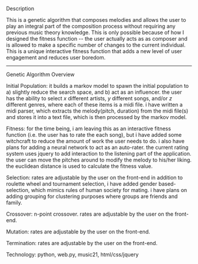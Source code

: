 Description

This is a genetic algorithm that composes melodies and allows the user to play an integral part of the composition process without requiring any previous music theory knowledge. This is only possible because of how I designed the fitness function -- the user actually acts as as composer and is allowed to make a specific number of changes to the current individual. This is a unique interactive fitness function that adds a new level of user engagement and reduces user boredom.

---

Genetic Algorithm Overview

Initial Population:
it builds a markov model to spawn the initial population to a) slightly reduce the search space,
and b) act as an influencer. the user has the ability to select <i>x</i> different artists, <i>y</i> different songs, and/or <i>z</i> different genres, where each 
of these items is a midi file. i have written a midi parser, which extracts the melody(pitch, duration) from the midi file(s) and stores it into a text file, which
is then processed by the markov model.

Fitness:
for the time being, i am leaving this as an interactive fitness function (i.e. the user has to rate the each song), but i have added some witchcraft to 
reduce the amount of work the user needs to do. i also have plans for adding a neural network to act as an auto-rater. the current rating system uses 
jquery to add interaction to the listening part of the application. the user can move the pitches around to modify the melody to his/her liking. the euclidean distance is used to calculate the fitness value.

Selection:
rates are adjustable by the user on the front-end
in addition to roulette wheel and tournament selection, i have added gender based-selection, which mimics rules of human society for mating. i have plans
on adding grouping for clustering purposes where groups are friends and family.

Crossover:
n-point crossover. rates are adjustable by the user on the front-end.

Mutation:
rates are adjustable by the user on the front-end.

Termination:
rates are adjustable by the user on the front-end.

Technology:
python, web.py, music21, html/css/jquery


